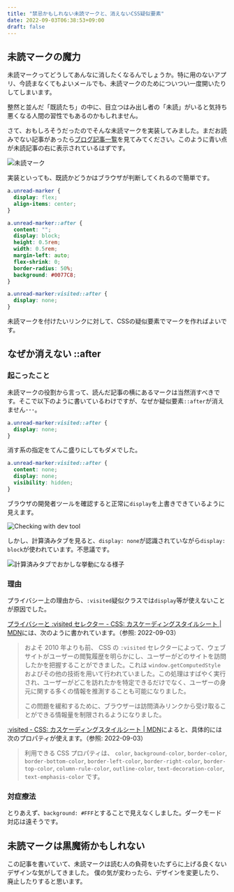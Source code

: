 ```yaml
---
title: "禁忌かもしれない未読マークと、消えないCSS疑似要素"
date: 2022-09-03T06:38:53+09:00
draft: false
---
```


## 未読マークの魔力

未読マークってどうしてあんなに消したくなるんでしょうか。特に用のないアプリ、今読まなくてもよいメールでも、未読マークのためについつい一度開いたりしてしまいます。

整然と並んだ「既読たち」の中に、目立つはみ出し者の「未読」がいると気持ち悪くなる人間の習性でもあるのかもしれません。

さて、おもしろそうだったのでそんな未読マークを実装してみました。まだお読みでない記事があったら[ブログ記事一覧](/blog/)を見てみてください。このように青い点が未読記事の右に表示されているはずです。

![未読マーク](../unread-marker.png)

実装といっても、既読かどうかはブラウザが判断してくれるので簡単です。

```css
a.unread-marker {
  display: flex;
  align-items: center;
}

a.unread-marker::after {
  content: "";
  display: block;
  height: 0.5rem;
  width: 0.5rem;
  margin-left: auto;
  flex-shrink: 0;
  border-radius: 50%;
  background: #0077C8;
}

a.unread-marker:visited::after {
  display: none;
}
```

未読マークを付けたいリンクに対して、CSSの疑似要素でマークを作ればよいです。

## なぜか消えない ::after

### 起こったこと

未読マークの役割から言って、読んだ記事の横にあるマークは当然消すべきです。そこで以下のように書いているわけですが、なぜか疑似要素`::after`が消えません･･･。

```css
a.unread-marker:visited::after {
  display: none;
}
```

消す系の指定をてんこ盛りにしてもダメでした。

```css
a.unread-marker:visited::after {
  content: none;
  display: none;
  visibility: hidden;
}
```

ブラウザの開発者ツールを確認すると正常に`display`を上書きできているように見えます。

![Checking with dev tool](../checking-with-dev-tool.png)

しかし、計算済みタブを見ると、`display: none`が認識されていながら`display: block`が使われています。不思議です。

![計算済みタブでおかしな挙動になる様子](../calculated.png)

### 理由

プライバシー上の理由から、`:visited`疑似クラスでは`display`等が使えないことが原因でした。

[プライバシーと :visited セレクター - CSS: カスケーディングスタイルシート | MDN](https://developer.mozilla.org/ja/docs/Web/CSS/Privacy_and_the_:visited_selector)には、次のように書かれています。（参照: 2022-09-03）

> およそ 2010 年よりも前、 CSS の `:visited` セレクターによって、ウェブサイトがユーザーの閲覧履歴を明らかにし、ユーザーがどのサイトを訪問したかを把握することができました。これは `window.getComputedStyle` およびその他の技術を用いて行われていました。この処理はすばやく実行され、ユーザーがどこを訪れたかを特定できるだけでなく、ユーザーの身元に関する多くの情報を推測することも可能になりました。
> 
> この問題を緩和するために、ブラウザーは訪問済みリンクから受け取ることができる情報量を制限されるようになりました。

[:visited - CSS: カスケーディングスタイルシート | MDN](https://developer.mozilla.org/ja/docs/Web/CSS/:visited)によると、具体的には次のプロパティが使えます。（参照: 2022-09-03）

> 利用できる CSS プロパティは、 `color`, `background-color`, `border-color`, `border-bottom-color`, `border-left-color`, `border-right-color`, `border-top-color`, `column-rule-color`, `outline-color`, `text-decoration-color`, `text-emphasis-color` です。

### 対症療法

とりあえず、`background: #FFF`とすることで見えなくしました。ダークモード対応は遠そうです。

## 未読マークは黒魔術かもしれない

この記事を書いていて、未読マークは読む人の負荷をいたずらに上げる良くないデザインな気がしてきました。
僕の気が変わったら、デザインを変更したり、廃止したりすると思います。
